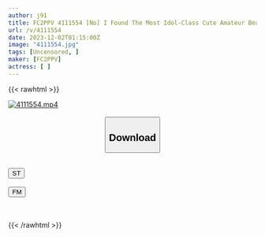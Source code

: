 ```yaml
---
author: j91
title: FC2PPV 4111554 [No] I Found The Most Idol-Class Cute Amateur Beauty This Year! Immediate Blowjob And Swallow ⇒ Raw Sex In The Bath ⇒ Creampie On The Sofa ⇒ And Finally Creampie On The Bed *Bonus High-Quality Version
url: /v/4111554
date: 2023-12-02T01:15:00Z
image: "4111554.jpg"
tags: [Uncensored, ]
maker: [FC2PPV]
actress: [ ]
---
```



{{< rawhtml >}}

<div class="video" data-videoid="AoPXyeZDkKIX7Lw">
    <a href="javascript:;">
        <img src="/v/4111554/4111554.jpg" width="WIDTH" height="HEIGHT" alt="4111554.mp4" loading="lazy">
    </a>
</div>

<script type="text/javascript" src="https://j91.asia/asset/on-demand-st.js"></script>

<br>
  <link rel="stylesheet" href="https://j91.asia/asset/bs5.css">
  
  <center>
  <button class="btn btn-primary" type="button" data-bs-toggle="collapse" data-bs-target=".multi-collapse" aria-expanded="false" aria-controls="multiCollapseExample1 multiCollapseExample2"><h2>Download</h2></button></center>
</p>
<div class="row">
  <div class="col">
    <div class="collapse multi-collapse" id="multiCollapseExample1">
      <div class="card card-body">
	      	      <br>
<div class="buttons">  
<a href="https://streamtape.to/v/AoPXyeZDkKIX7Lw" target="_blank"><button class="btn-hover color-3"><i class="fa fa-download"></i> ST</button></a></div>
    </div>
  </div>
</div>
  <div class="col">
    <div class="collapse multi-collapse" id="multiCollapseExample2">
      <div class="card card-body">
	      <br>
<div class="buttons">
    <a href="https://filemoon.sx/d/ee3n3n2l3rb4" target="_blank"><button class="btn-hover color-8"><i class="fa fa-download"></i> FM</button></a></div>
<br><br>
      </div>
    </div>
  </div>
</div>

{{< /rawhtml >}}